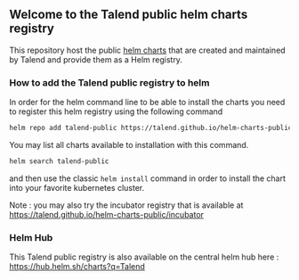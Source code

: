 ## Welcome to the Talend public helm charts registry

This repository host the public [helm charts](https://helm.sh/) that are created and maintained by Talend and provide them as a Helm registry.


### How to add the Talend public registry to helm

In order for the helm command line to be able to install the charts you need to register this helm registry using the following command

```bash
helm repo add talend-public https://talend.github.io/helm-charts-public/stable
```

You may list all charts available to installation with this command.
```bash
helm search talend-public
```

and then use the classic `helm install` command in order to install the chart into your favorite kubernetes cluster.

Note : you may also try the incubator registry that is available at https://talend.github.io/helm-charts-public/incubator

### Helm Hub
This Talend public registry is also available on the central helm hub here : https://hub.helm.sh/charts?q=Talend
